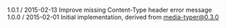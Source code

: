 1.0.1 / 2015-02-13
Improve missing Content-Type header error message
1.0.0 / 2015-02-01
Initial implementation, derived from media-typer@0.3.0